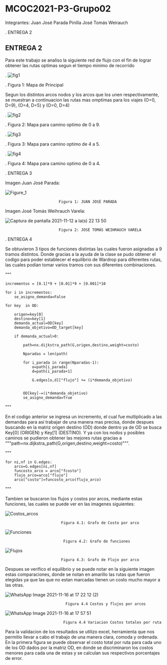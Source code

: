 # MCOC2021-P3-Grupo02

Integrantes:
Juan José Parada Pinilla
José Tomás Weirauch




.                                                            ENTREGA 2
                                                                 

ENTREGA 2
-----------------------------------------------------

Para este trabajo se analiso la siguiente red de flujo con el fin de lograr obtener 
las rutas optimas segun el tiempo minimo de recorrido


                                                                 
.                        ![fig1](https://user-images.githubusercontent.com/88350743/141019547-a7c0e56e-ebe8-4402-9a39-e2755e69b7af.png)

.                                  Figura 1: Mapa de Principal
                                             

Segun los distintos arcos nodos y los arcos que los unen respectivamente, se muestran
a continuacion las rutas mas omptimas para los viajes (O=0, D=9), (O=4, D=5) y (O=0, D=4)    

.                         ![fig2](https://user-images.githubusercontent.com/88350743/141019549-62bfc4e9-74f6-4eef-b4fe-dafe4ce413b7.png)

.                                  Figura 2: Mapa para camino optimo de 0 a 9.


                                            
                                            
.                         ![fig3](https://user-images.githubusercontent.com/88350743/141019550-71c62ae0-3f76-4c87-925c-bb911462552a.png)

.                                  Figura 3: Mapa para camino optimo de 4 a 5.
                                            
                                            
.                         ![fig4](https://user-images.githubusercontent.com/88350743/141019551-7a65e826-0ebf-4120-ac6c-8384c463603b.png)
   
.                                  Figura 4: Mapa para camino optimo de 0 a 4.



.                                                     ENTREGA 3

Imagen Juan José Parada:


![Figure_1](https://user-images.githubusercontent.com/88350743/141524621-c9bd59ca-7948-4ae5-b9b3-5b6f77fd5940.png)


                            Figura 1: JUAN JOSÉ PARADA


Imagen José Tomás Weihrauch Varela:

![Captura de pantalla 2021-11-12 a la(s) 22 13 50](https://user-images.githubusercontent.com/88339852/141600194-1800d54d-a3a3-4b38-8a82-303f217cae7f.png)

                            Figura 2: JOSÉ TOMÁS WEIHRAUCH VARELA
                            
.                                                     ENTREGA 4

Se obtuvieron 3 tipos de funciones distintas las cuales fueron asignadas a 9 tramos distintos. Donde gracias a la ayuda de la clase se pudo obtener el codigo para poder establecer el equilibrio de Wardrop para diferentes rutas, las cuales podían tomar varios tramos con sus diferentes combinaciones.



"""
    
    incrementos = [0.1]*9 + [0.01]*9 + [0.001]*10 

    for i in incrementos:    
        se_asigno_demanda=False
    
    for key  in OD:
    
        origen=key[0]
        destino=key[1]
        demanda_actual=OD[key]
        demanda_objetivo=OD_target[key]
        
        if demanda_actual>0:
       
            path=nx.dijkstra_path(G,origen,destino,weight=costo)
            
            Nparadas = len(path)
          
            for i_parada in range(Nparadas-1):
                o=path[i_parada]
                d=path[i_parada+1]
                
                G.edges[o,d]["flujo"] += (i*demanda_objetivo)
                
            
            OD[key]-=(i*demanda_objetivo)
            se_asigno_demanda=True              
"""

En el codigo anterior se ingresa un incremento, el cual fue multiplicado a las demandas para así trabajar de una manera mas precisa, donde despues buscando en la matriz origen destino (OD) donde dentro ya de OD se busca Key[0] (ORIGEN) y Key[1] (DESTINO). Y ya con los nodos y posibles caminos se pudieron obtener las mejores rutas gracias a """path=nx.dijkstra_path(G,origen,destino,weight=costo)""".

"""

    for ni,nf in G.edges:
        arco=G.edges[ni,nf]
        funcosto_arco = arco["fcosto"]
        flujo_arco=arco["flujo"]
        arco["costo"]=funcosto_arco(flujo_arco)
        
"""

Tambien se buscaron los flujos y costos por arcos, mediante estas funciones, las cuales se puede ver en las imagenes siguientes:

![Costos_arcos](https://user-images.githubusercontent.com/88350743/142061055-63ca99a4-c8bc-41ab-a649-a9d0ec134bbd.png)

                             Figura 4.1: Grafo de Costo por arco

![Funciones](https://user-images.githubusercontent.com/88350743/142061093-4399f4ee-405e-4fab-8a51-1db0789eb3ba.png)

                              Figura 4.2: Grafo de funciones
                              
                              
                             

![Flujos](https://user-images.githubusercontent.com/88350743/142061070-a8e6cb87-39b0-4b2a-aebd-962d5a847bf3.png)

                             Figura 4.3: Grafo de Flujo por arco
                             
Despues se verifico el equilibrio y se puede notar en la siguiente imagen estas comparaciones, donde se notan en amarillo las rutas que fueron elegidas ya que las que no estan marcadas tienen un costo mucho mayor a las otras.

![WhatsApp Image 2021-11-16 at 17 22 12 (2)](https://user-images.githubusercontent.com/88350743/142065008-df5e903e-c78f-4758-92ba-f7df7c41162c.jpeg)
                                                      
                               Figura 4.4 Costos y flujos por arcos
                                       
![WhatsApp Image 2021-11-16 at 17 57 51](https://user-images.githubusercontent.com/88350743/142065012-b68f9044-9a59-43cf-af1a-fe26c80dbde4.jpeg)

                              Figura 4.4 Variacion Costos totales por ruta

Para la validacion de los resultados se utilizo excel, herramienta que nos permitio llevar a cabo el trabajo de una manera clara, comoda y ordenada.        
En la primera figura se puede observar el costo total por ruta para cada uno de los OD dados por la matriz OD, en donde se discriminaron los costos menores para cada una de estas y se calculan sus respectivos porcentajes de error.
